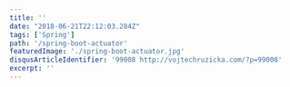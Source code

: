 ```yaml
---
title: ''
date: "2018-06-21T22:12:03.284Z"
tags: ['Spring']
path: '/spring-boot-actuator'
featuredImage: './spring-boot-actuator.jpg'
disqusArticleIdentifier: '99008 http://vojtechruzicka.com/?p=99008'
excerpt: ''
---
```

